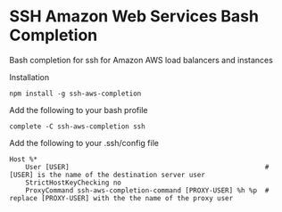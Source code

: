 SSH Amazon Web Services Bash Completion
=======================================

Bash completion for ssh for Amazon AWS load balancers and instances

Installation

```
npm install -g ssh-aws-completion
```

Add the following to your bash profile

```
complete -C ssh-aws-completion ssh
```

Add the following to your .ssh/config file

```
Host %*
    User [USER]													# [USER] is the name of the destination server user
    StrictHostKeyChecking no
    ProxyCommand ssh-aws-completion-command [PROXY-USER] %h %p	# replace [PROXY-USER] with the the name of the proxy user
```